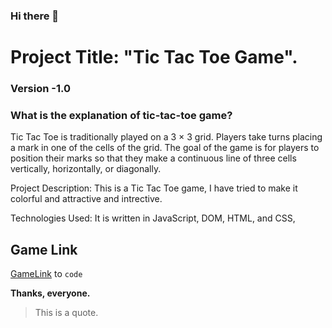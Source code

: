 ### Hi there 👋

# Project Title: "Tic Tac Toe Game".

### Version -1.0

### What is the explanation of tic-tac-toe game?

Tic Tac Toe is traditionally played on a 3 × 3 grid. Players take turns placing a mark in one of the cells of the grid. The goal of the game is for players to position their marks so that they make a continuous line of three cells vertically, horizontally, or diagonally.

Project Description: This is a Tic Tac Toe game, I have tried to make it colorful and attractive and intrective.

Technologies Used: It is written in JavaScript, DOM, HTML, and CSS,

## Game Link

[GameLink](https://sonikaguptaa.github.io/) to `code`

**Thanks, everyone.**

> This is a quote.
